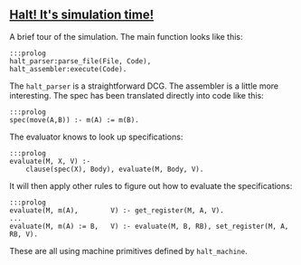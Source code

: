 ## [Halt! It's simulation time!](http://www.reddit.com/r/dailyprogrammer/comments/1euacb/052213_challenge_125_intermediate_halt_its/)
   
A brief tour of the simulation. The main function looks like this:

    :::prolog
    halt_parser:parse_file(File, Code),
    halt_assembler:execute(Code).

The `halt_parser` is a straightforward DCG. The assembler is a little
more interesting. The spec has been translated directly into code like
this:

    :::prolog
    spec(move(A,B)) :- m(A) := m(B).

The evaluator knows to look up specifications:

    :::prolog
    evaluate(M, X, V) :-
        clause(spec(X), Body), evaluate(M, Body, V).

It will then apply other rules to figure out how to evaluate the
specifications:

    :::prolog
    evaluate(M, m(A),        V) :- get_register(M, A, V).
    ...
    evaluate(M, m(A) := B,   V) :- evaluate(M, B, RB), set_register(M, A, RB, V).

These are all using machine primitives defined by `halt_machine`.
